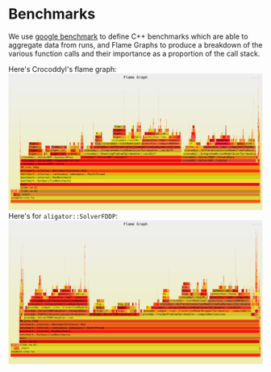 # Benchmarks

We use [google benchmark](https://github.com/google/benchmark/tree/v1.5.0) to define C++ benchmarks
which are able to aggregate data from runs, and Flame Graphs to produce a breakdown of the various function calls
and their importance as a proportion of the call stack.

Here's Crocoddyl's flame graph:
![croc-talos-arm](images/flamegraph-croc.svg)
Here's for `aligator::SolverFDDP`:
![prox-talos-arm](images/flamegraph-prox.svg)
